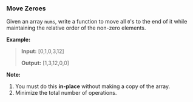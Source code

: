 ### Move Zeroes

Given an array `nums`, write a function to move all `0`'s to the end of it while maintaining the relative order of the non-zero elements.

**Example:**

> **Input:** [0,1,0,3,12]
>
> **Output:** [1,3,12,0,0]

**Note:**

1. You must do this **in-place** without making a copy of the array.
2. Minimize the total number of operations.
